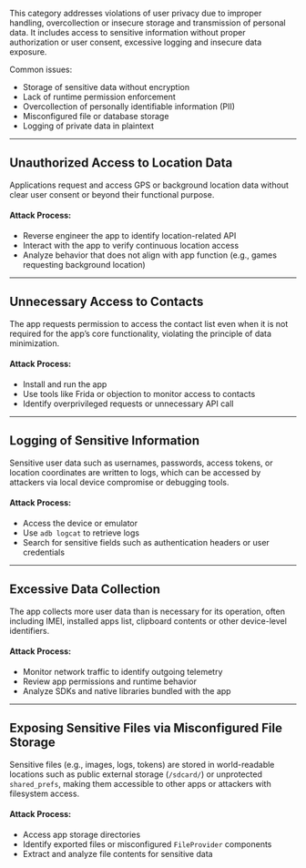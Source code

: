 This category addresses violations of user privacy due to improper handling, overcollection or insecure storage and transmission of personal data. It includes access to sensitive information without proper authorization or user consent, excessive logging and insecure data exposure.

Common issues:

- Storage of sensitive data without encryption    
- Lack of runtime permission enforcement
- Overcollection of personally identifiable information (PII)
- Misconfigured file or database storage
- Logging of private data in plaintext

---

## Unauthorized Access to Location Data

Applications request and access GPS or background location data without clear user consent or beyond their functional purpose.

#### Attack Process:

- Reverse engineer the app to identify location-related API    
- Interact with the app to verify continuous location access
- Analyze behavior that does not align with app function (e.g., games requesting background location)

---

## Unnecessary Access to Contacts

The app requests permission to access the contact list even when it is not required for the app’s core functionality, violating the principle of data minimization.

#### Attack Process:

- Install and run the app
- Use tools like Frida or objection to monitor access to contacts
- Identify overprivileged requests or unnecessary API call    

---

## Logging of Sensitive Information

Sensitive user data such as usernames, passwords, access tokens, or location coordinates are written to logs, which can be accessed by attackers via local device compromise or debugging tools.

#### Attack Process:

- Access the device or emulator
- Use `adb logcat` to retrieve logs
- Search for sensitive fields such as authentication headers or user credentials    

---

## Excessive Data Collection

The app collects more user data than is necessary for its operation, often including IMEI, installed apps list, clipboard contents or other device-level identifiers.

#### Attack Process:

- Monitor network traffic to identify outgoing telemetry
- Review app permissions and runtime behavior
- Analyze SDKs and native libraries bundled with the app    

---

## Exposing Sensitive Files via Misconfigured File Storage

Sensitive files (e.g., images, logs, tokens) are stored in world-readable locations such as public external storage (`/sdcard/`) or unprotected `shared_prefs`, making them accessible to other apps or attackers with filesystem access.

#### Attack Process:

- Access app storage directories
- Identify exported files or misconfigured `FileProvider` components    
- Extract and analyze file contents for sensitive data